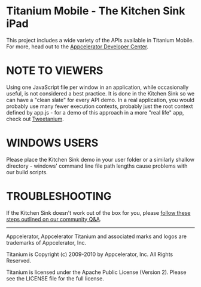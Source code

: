 # Titanium Mobile - The Kitchen Sink iPad

This project includes a wide variety of the APIs available in Titanium Mobile.  For more,
head out to the [Appcelerator Developer Center](http://developer.appcelerator.com).

# NOTE TO VIEWERS
Using one JavaScript file per window in an application, while occasionally useful, is not considered a best practice.  It is done in the Kitchen Sink so we can have a "clean slate" for every API demo.  In a real application, you would probably use many fewer execution contexts, probably just the root context defined by app.js - for a demo of this approach in a more "real life" app, check out [Tweetanium](http://github.com/appcelerator/Tweetanium).

# WINDOWS USERS

Please place the Kitchen Sink demo in your user folder or a similarly shallow directory - windows' command line file path lengths cause problems with our build scripts.

# TROUBLESHOOTING

If the Kitchen Sink doesn't work out of the box for you, please [follow these steps outlined on our community Q&A](http://developer.appcelerator.com/question/53821/kitchen-sink-wont-run-what-do-i-do).

---

Appcelerator, Appcelerator Titanium and associated marks and logos are 
trademarks of Appcelerator, Inc. 

Titanium is Copyright (c) 2009-2010 by Appcelerator, Inc. All Rights Reserved.

Titanium is licensed under the Apache Public License (Version 2). Please
see the LICENSE file for the full license.
